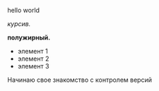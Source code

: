 hello world

*курсив.*

**полужирный.**

* элемент 1
* элемент 2
* элемент 3

Начинаю свое знакомство с контролем версий